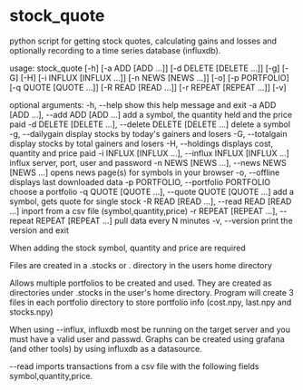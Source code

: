 # stock_quote
python script for getting stock quotes, calculating gains and losses and optionally recording to a time series database (influxdb).

usage: stock_quote [-h] [-a ADD [ADD ...]] [-d DELETE [DELETE ...]] [-g] [-G]
                   [-H] [-i INFLUX [INFLUX ...]] [-n NEWS [NEWS ...]] [-o]
                   [-p PORTFOLIO] [-q QUOTE [QUOTE ...]] [-R READ [READ ...]]
                   [-r REPEAT [REPEAT ...]] [-v]

optional arguments:
  -h, --help            show this help message and exit
  -a ADD [ADD ...], --add ADD [ADD ...]
                        add a symbol, the quantity held and the price paid
  -d DELETE [DELETE ...], --delete DELETE [DELETE ...]
                        delete a symbol
  -g, --dailygain       display stocks by today's gainers and losers
  -G, --totalgain       display stocks by total gainers and losers
  -H, --holdings        displays cost, quantity and price paid
  -i INFLUX [INFLUX ...], --influx INFLUX [INFLUX ...]
                        influx server, port, user and password
  -n NEWS [NEWS ...], --news NEWS [NEWS ...]
                        opens news page(s) for symbols in your browser
  -o, --offline         displays last downloaded data
  -p PORTFOLIO, --portfolio PORTFOLIO
                        choose a portfolio
  -q QUOTE [QUOTE ...], --quote QUOTE [QUOTE ...]
                        add a symbol, gets quote for single stock
  -R READ [READ ...], --read READ [READ ...]
                        inport from a csv file (symbol,quantity,price)
  -r REPEAT [REPEAT ...], --repeat REPEAT [REPEAT ...]
                        pull data every N minutes
  -v, --version         print the version and exit
  
When adding the stock symbol, quantity and price are required

Files are created in a .stocks or .<portfolio> directory in the users home directory

Allows multiple portfolios to be created and used. They are created as directories under .stocks in the user's home directory. Program will create 3 files in each portfolio directory to store portfolio info (cost.npy, last.npy and stocks.npy)

When using --influx, influxdb most be running on the target server and you must have a valid user and passwd. Graphs can be created using grafana (and other tools) by using influxdb as a datasource.

--read imports transactions from a csv file with the following fields symbol,quantity,price.
